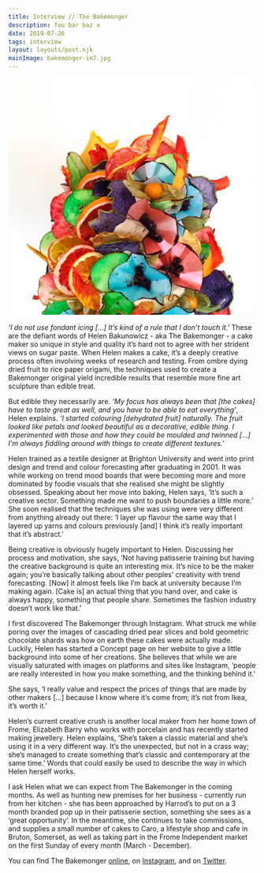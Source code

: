 ```yaml
---
title: Interview // The Bakemonger
description: foo bar baz x
date: 2019-07-26
tags: interview
layout: layouts/post.njk
mainImage: bakemonger-im7.jpg
---
```


<img src="bakemonger-im7.jpg" />

_‘I do not use fondant icing […] It’s kind of a rule that I don’t touch it.’_ These are the defiant words of Helen Bakunowicz - aka The Bakemonger - a cake maker so unique in style and quality it’s hard not to agree with her strident views on sugar paste. When Helen makes a cake, it’s a deeply creative process often involving weeks of research and testing. From ombre dying dried fruit to rice paper origami, the techniques used to create a Bakemonger original yield incredible results that resemble more fine art sculpture than edible treat.

But edible they necessarily are. _‘My focus has always been that [the cakes] have to taste great as well, and you have to be able to eat everything’_, Helen explains. _‘I started colouring [dehydrated fruit] naturally. The fruit looked like petals and looked beautiful as a decorative, edible thing. I experimented with those and how they could be moulded and twinned […] I’m always fiddling around with things to create different textures.’_

Helen trained as a textile designer at Brighton University and went into print design and trend and colour forecasting after graduating in 2001. It was while working on trend mood boards that were becoming more and more dominated by foodie visuals that she realised she might be slightly obsessed. Speaking about her move into baking, Helen says, ‘It’s such a creative sector. Something made me want to push boundaries a little more.’ She soon realised that the techniques she was using were very different from anything already out there: ‘I layer up flavour the same way that I layered up yarns and colours previously [and] I think it’s really important that it’s abstract.’

Being creative is obviously hugely important to Helen. Discussing her process and motivation, she says, ‘Not having patisserie training but having the creative background is quite an interesting mix. It’s nice to be the maker again; you’re basically talking about other peoples’ creativity with trend forecasting. [Now] it almost feels like I’m back at university because I’m making again. [Cake is] an actual thing that you hand over, and cake is always happy, something that people share. Sometimes the fashion industry doesn’t work like that.’

I first discovered The Bakemonger through Instagram. What struck me while poring over the images of cascading dried pear slices and bold geometric chocolate shards was how on earth these cakes were actually made. Luckily, Helen has started a Concept page on her website to give a little background into some of her creations. She believes that while we are visually saturated with images on platforms and sites like Instagram, ‘people are really interested in how you make something, and the thinking behind it.’ 

She says, ‘I really value and respect the prices of things that are made by other makers […] because I know where it’s come from; it’s not from Ikea, it’s worth it.’

Helen’s current creative crush is another local maker from her home town of Frome, Elizabeth Barry who works with porcelain and has recently started making jewellery. Helen explains, ‘She’s taken a classic material and she’s using it in a very different way. It’s the unexpected, but not in a crass way; she’s managed to create something that’s classic and contemporary at the same time.’ Words that could easily be used to describe the way in which Helen herself works.

I ask Helen what we can expect from The Bakemonger in the coming months. As well as hunting new premises for her business - currently run from her kitchen - she has been approached by Harrod’s to put on a 3 month branded pop up in their patisserie section, something she sees as a ‘great opportunity’. In the meantime, she continues to take commissions, and supplies a small number of cakes to Caro, a lifestyle shop and cafe in Bruton, Somerset, as well as taking part in the Frome Independent market on the first Sunday of every month (March - December).

You can find The Bakemonger [online](https://www.thebakemonger.com/), on [Instagram](https://www.instagram.com/the_bakemonger/), and on [Twitter](https://twitter.com/thebakemonger).
